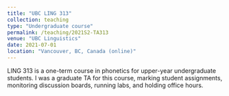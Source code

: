 ```yaml
---
title: "UBC LING 313"
collection: teaching
type: "Undergraduate course"
permalink: /teaching/2021S2-TA313
venue: "UBC Linguistics"
date: 2021-07-01
location: "Vancouver, BC, Canada (online)"
---
```


LING 313 is a one-term course in phonetics for upper-year undergraduate students. I was a graduate TA for this course, marking student assignments, monitoring discussion boards, running labs, and holding office hours.
